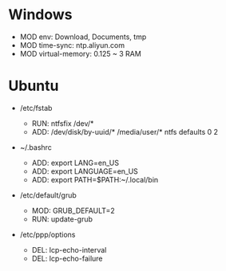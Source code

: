 # Windows

- MOD env: Download, Documents, tmp
- MOD time-sync: ntp.aliyun.com
- MOD virtual-memory:  0.125 ~ 3 RAM

# Ubuntu
  
- /etc/fstab
  - RUN: ntfsfix /dev/*
  - ADD: /dev/disk/by-uuid/* /media/user/* ntfs defaults 0 2

- ~/.bashrc
  - ADD: export LANG=en_US
  - ADD: export LANGUAGE=en_US
  - ADD: export PATH=$PATH:~/.local/bin
  
- /etc/default/grub
  - MOD: GRUB_DEFAULT=2
  - RUN: update-grub
  
- /etc/ppp/options
  - DEL: lcp-echo-interval
  - DEL: lcp-echo-failure
